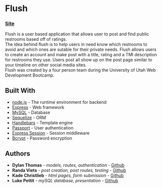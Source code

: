 # Flush
### [Site](https://flush2019.herokuapp.com/)

Flush is a user based application that allows user to post and find public restrooms based off of ratings.  
The idea behind flush is to help users in need know which restrooms to avoid and which ones are sutable for their private needs.
Flush allows users to create an account and make post with a title, rating and a TMI description for restrooms they use.
Users post all show up on the post page similar to your timeline on other social media sites.  
Flush was created by a four person team during the University of Utah Web Development Bootcamp.  
    
## Built With

* [node.js](https://nodejs.org/en/) - The runtime environment for backend
* [Express](https://expressjs.com/) - Web framework
* [MySQL](https://www.mysql.com/) - Database
* [Sequelize](https://sequelize.org/v4/) - ORM
* [Handlebars](https://handlebarsjs.com/) - Template engine
* [Passport](http://www.passportjs.org/) - User authentication
* [Express Session](https://www.npmjs.com/package/express-session) - Session middleware
* [Bcrypt](https://www.npmjs.com/package/bcryptjs) - Password encryption

## Authors

* **Dylan Thomas** - *models, routes, authentication* - [Github](https://github.com/thomasdylan)
* **Randa Viets** - *post creation, post routes, testing* - [Github](https://github.com/KChristlieb)
* **Kade Christlieb** - *html pages, form submission* - [Github](https://github.com/rcviets)
* **Luke Pettit** - *mySQL database, presentation* - [Github](https://github.com/lpettit1)
